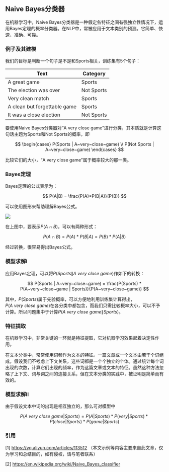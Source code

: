 ## Naive Bayes分类器

在机器学习中，Naive Bayes分类器是一种假定各特征之间有强独立性情况下，运用Bayes定理的概率分类器。在NLP中，常被应用于文本类别的预测。它简单、快速、准确、可靠。

### 例子及其建模

我们的目标是判断一个句子是不是和Sports相关，训练集有5个句子：

Text | Category
---|---
A great game | Sports
The election was over | Not Sports
Very clean match | Sports
A clean but forgettable game | Sports
It was a close election | Not Sports

要使用Naive Bayes分类器对“A very close game”进行分类，其本质就是计算这句话主题为Sports和Not Sports的概率，即

$$
\begin{cases}
P(Sports | A~very~close~game) \\
P(Not Sports | A~very~close~game)
\end{cases}
$$

比较它们的大小，“A very close game”属于概率较大的那一类。

### Bayes定理

Bayes定理的公式表示为：

$$
P(A|B) = \frac{P(A)*P(B|A)}{P(B)}
$$

可以使用图形来帮助理解Bayes公式。

![](/techdoc/docs/ml/images/bayes.png)

在上图中，要表示$P(A \cap B)$，可以有两种形式：

$$
P(A \cap B) = P(A)*P(B|A) = P(B)*P(A|B)
$$

经过转换，很容易得出Bayes公式。

### 模型求解I

应用Bayes定理，可以将$P(Sports \| A~very~close~game)$作如下的转换：

$$
P(Sports | A~very~close~game) = \frac{P(Sports) * P(A~very~close~game | Sports)}{P(A~very~close~game)}
$$

其中，$P(Sports)$属于先验概率，可以方便地利用训练集计算得出，$P(A~very~close~game)$在各分类中都包含，而我们只需比较概率大小，可以不予计算。所以问题集中于计算$P(A~very~close~game \| Sports)$。

### 特征提取

在机器学习中，非常关键的一环就是特征提取，它对机器学习效果起着决定性作用。

在文本分类中，常常使用词频作为文本的特征。一篇文章或一个文本由若干个词组成，假设我们不考虑上下文关系，这些词都是一个个独立的个体。通过统计每个词出现的次数，计算它们出现的频率，作为这篇文章或文本的特征。虽然这种方法忽略了上下文、词与词之间的连接关系，但在文本分类的实践中，被证明是简单而有效的。

### 模型求解II

由于假设文本中词的出现是相互独立的，那么可对模型中

$$
P(A~very~close~game | Sports) = P(A|Sports)*P(very|Sports)*P(close|Sports)*P(game|Sports)
$$

### 引用

[1] https://yq.aliyun.com/articles/113512 （本文示例等内容主要来自此文章，仅为学习和总结目的，如有侵权，请与笔者联系）

[2] https://en.wikipedia.org/wiki/Naive_Bayes_classifier
